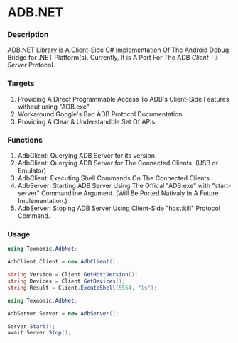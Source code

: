 # ADB.NET

### Description
ADB.NET Library is A Client-Side C# Implementation Of The Android Debug Bridge for .NET Platform(s). Currently, It is A Port For The ADB *Client --> Server* Protocol.

### Targets
1. Providing A Direct Programmable Access To ADB's Client-Side Features without using "ADB.exe".
2. Workaround Google's Bad ADB Protocol Documentation.
3. Providing A Clear & Understandble Set Of APIs.

### Functions
1. AdbClient: Querying ADB Server for its version.
2. AdbClient: Querying ADB Server for The Connected Clients. (USB or Emulator)
3. AdbClient: Executing Shell Commands On The Connected Clients
4. AdbServer: Starting ADB Server Using The Offical "ADB.exe" with "start-server" Commandline Argument. (Will Be Ported Nativaly In A Future Implementation.)
5. AdbServer: Stoping ADB Server Using Client-Side "host:kill" Protocol Command.

### Usage
```csharp
using Texnomic.AdbNet;

AdbClient Client = new AdbClient();

string Version = Client.GetHostVersion();
string Devices = Client.GetDevices();
string Result = Client.ExcuteShell(5564, "ls");
```

```csharp
using Texnomic.AdbNet;

AdbServer Server = new AdbServer();

Server.Start();
await Server.Stop();
```